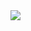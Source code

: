 
<img src="https://capsule-render.vercel.app/api?type=wave&color=auto&height=300&section=header&text=Hello!%20&fontSize=90" />

